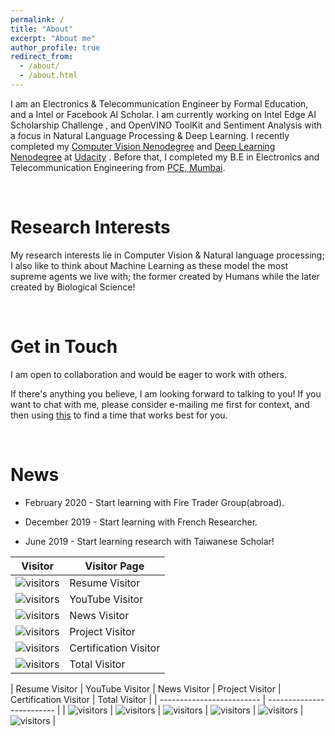 ```yaml
---
permalink: /
title: "About"
excerpt: "About me"
author_profile: true
redirect_from: 
  - /about/
  - /about.html
---
```


I am an Electronics & Telecommunication Engineer by Formal Education, and a Intel or Facebook AI Scholar. I am currently working on  Intel Edge AI Scholarship Challenge , and  OpenVINO ToolKit and Sentiment Analysis with a focus in Natural Language Processing & Deep Learning. I recently completed my [Computer Vision Nenodegree](https://github.com/ahkhalwai/ahkhalwai.github.io/blob/master/images/CVND.pdf) and [Deep Learning Nenodegree](https://github.com/ahkhalwai/ahkhalwai.github.io/blob/master/images/DLND.pdf) at [Udacity](https://www.udacity.com/) . Before that, I completed my B.E in Electronics and  Telecommunication Engineering from [PCE, Mumbai](https://www.pce.ac.in/). 

<br>

Research Interests
======

My research interests lie in Computer Vision & Natural language processing; I also like to think about Machine Learning as these model the most supreme agents we live with; the former created by Humans while the later created by Biological Science! 

<br>

Get in Touch
======

I am open to collaboration and would be eager to work with others.
 
If there's anything you believe, I am looking forward to talking to you! If you want to chat with me, please consider e-mailing me first for context, and then using [this](https://calendly.com/ahkhalwai55) to find a time that works best for you.

<br>

News
======

* February 2020 - Start learning with Fire Trader Group(abroad).

* December 2019 - Start learning with French Researcher.

* June 2019 - Start learning research with Taiwanese Scholar!

| Visitor | Visitor Page |
| ------------------------- | ------------------------- |
| ![visitors](https://visitor-badge.glitch.me/badge?page_id=ahkhalwai.ahkhalwai.github.io/cv/) | Resume Visitor | 
| ![visitors](https://visitor-badge.glitch.me/badge?page_id=ahkhalwai.ahkhalwai.github.io/youtube/) | YouTube Visitor |
| ![visitors](https://visitor-badge.glitch.me/badge?page_id=ahkhalwai.ahkhalwai.github.io/news/) | News Visitor |
| ![visitors](https://visitor-badge.glitch.me/badge?page_id=ahkhalwai.ahkhalwai.github.io/projects/) | Project Visitor |
| ![visitors](https://visitor-badge.glitch.me/badge?page_id=ahkhalwai.ahkhalwai.github.io/talks/) | Certification Visitor |
| ![visitors](https://visitor-badge.glitch.me/badge?page_id=ahkhalwai.ahkhalwai.github.io/) | Total Visitor |


| Resume Visitor | YouTube Visitor | News Visitor | Project Visitor | Certification Visitor | Total Visitor |
| ------------------------- | ------------------------- |
| ![visitors](https://visitor-badge.glitch.me/badge?page_id=ahkhalwai.ahkhalwai.github.io/cv/) | ![visitors](https://visitor-badge.glitch.me/badge?page_id=ahkhalwai.ahkhalwai.github.io/youtube/) | ![visitors](https://visitor-badge.glitch.me/badge?page_id=ahkhalwai.ahkhalwai.github.io/news/) | ![visitors](https://visitor-badge.glitch.me/badge?page_id=ahkhalwai.ahkhalwai.github.io/projects/) | ![visitors](https://visitor-badge.glitch.me/badge?page_id=ahkhalwai.ahkhalwai.github.io/talks/) | ![visitors](https://visitor-badge.glitch.me/badge?page_id=ahkhalwai.ahkhalwai.github.io/) |
